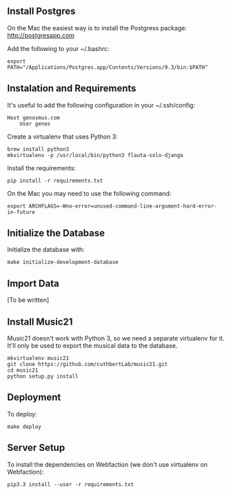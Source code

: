 ## Install Postgres

On the Mac the easiest way is to install the Postgress package: http://postgresapp.com

Add the following to your ~/.bashrc:

	export PATH="/Applications/Postgres.app/Contents/Versions/9.3/bin:$PATH"

## Instalation and Requirements

It's useful to add the following configuration in your ~/.ssh/config:

	Host genosmus.com
  		User genos

Create a virtualenv that uses Python 3:

	brew install python3
	mkvirtualenv -p /usr/local/bin/python3 flauta-solo-django

Install the requirements:

	pip install -r requirements.txt

On the Mac you may need to use the following command:

	export ARCHFLAGS=-Wno-error=unused-command-line-argument-hard-error-in-future

## Initialize the Database

Initialize the database with:

	make initialize-development-database

## Import Data

[To be written]

## Install Music21

Music21 doesn't work with Python 3, so we need a separate virtualenv for it.
It'll only be used to export the musical data to the database.

    mkvirtualenv music21
    git clone https://github.com/cuthbertLab/music21.git
    cd music21
    python setup.py install


## Deployment

To deploy:

	make deploy


## Server Setup

To install the dependencies on Webfaction (we don't use virtualenv on Webfaction):

    pip3.3 install --user -r requirements.txt

